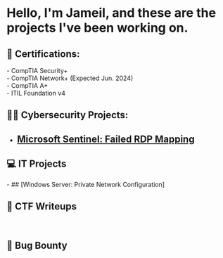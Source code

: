 <h1>Hello, I'm Jameil, and these are the projects I've been working on. <br/> </h1>

  
<h2>📃 Certifications:</h2>
 - CompTIA Security+ <br>
 - CompTIA Network+ (Expected Jun. 2024)<br>
 - CompTIA A+ <br>
 - ITIL Foundation v4
  
  
<h2>👨‍💻 Cybersecurity Projects:</h2>
  
- ## [Microsoft Sentinel: Failed RDP Mapping](https://github.com/jgib1/Sentinel-Lab)
<!-- - ## [LimaCharlie: Custom EDR Rules] 
<br> -->

<h2>💻 IT Projects</h2>
- ## [Windows Server: Private Network Configuration]

<h2>🚩 CTF Writeups</h2>
<br>

<h2>🐞 Bug Bounty</h2>



